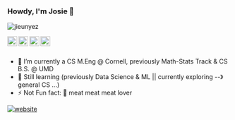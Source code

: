 ### Howdy, I'm Josie 👋

<p align="left"> <img src="https://komarev.com/ghpvc/?username=jieunyez&label=Views&color=blue&style=plastic" alt="jieunyez" /> </p>


<a href="https://linkedin.com/in/jieunyez"> 
  <img align="left" alt="Linkdein" width="22px" src="https://cdn.jsdelivr.net/npm/simple-icons@v3/icons/linkedin.svg"/ >
</a>
<a href="https://instagram.com/">
  <img align="left" alt="Instagram" width="22px" src="https://cdn.jsdelivr.net/npm/simple-icons@v3/icons/instagram.svg" />
</a>
<a href="https://www.youtube.com">
  <img align="left" alt="Youtube" width="22px" src="https://cdn.jsdelivr.net/npm/simple-icons@v3/icons/youtube.svg" />
</a>
<a href="https://www.facebook.com/">
  <img align="left" alt="Facebook" width="22px" src="https://cdn.jsdelivr.net/npm/simple-icons@v3/icons/facebook.svg" />
</a>

<br/>
<br/>

- 🔭 I’m currently a CS M.Eng @ Cornell, previously Math-Stats Track & CS B.S. @ UMD
- 🌱 Still learning (previously Data Science & ML || currently exploring --》 general CS ...)  
- ⚡ Not Fun fact: :poultry_leg: meat meat meat lover


[![website](https://img.shields.io/badge/PersonalWebsite-jieunyez.github.io-2648ff?style=flat-square&logo=google-chrome)](https://jieunyez.github.io/)

